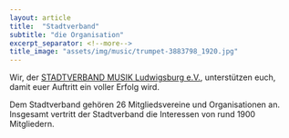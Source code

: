 ```yaml
---
layout: article
title:  "Stadtverband"
subtitle: "die Organisation"
excerpt_separator: <!--more-->
title_image: "assets/img/music/trumpet-3883798_1920.jpg"
---
```

Wir, der [STADTVERBAND MUSIK Ludwigsburg e.V.](https://www.svm-ludwigsburg.de/), 
unterstützen euch, damit euer Auftritt ein voller Erfolg wird.

Dem Stadtverband gehören 26 Mitgliedsvereine und Organisationen an. 
Insgesamt vertritt der Stadtverband die Interessen von rund 1900 Mitgliedern.
<!--more-->

